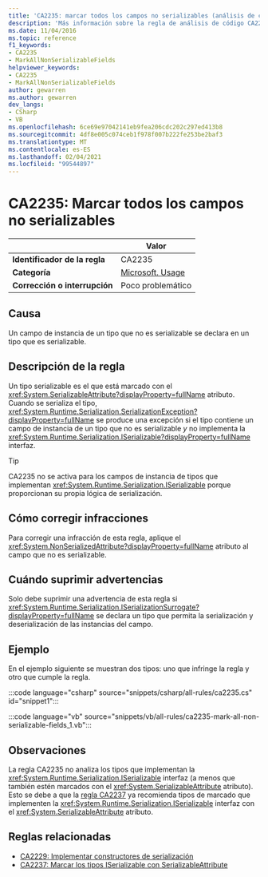 ```yaml
---
title: 'CA2235: marcar todos los campos no serializables (análisis de código)'
description: 'Más información sobre la regla de análisis de código CA2235: marcar todos los campos no serializables'
ms.date: 11/04/2016
ms.topic: reference
f1_keywords:
- CA2235
- MarkAllNonSerializableFields
helpviewer_keywords:
- CA2235
- MarkAllNonSerializableFields
author: gewarren
ms.author: gewarren
dev_langs:
- CSharp
- VB
ms.openlocfilehash: 6ce69e97042141eb9fea206cdc202c297ed413b8
ms.sourcegitcommit: 4df8e005c074ceb1f978f007b222fe253be2baf3
ms.translationtype: MT
ms.contentlocale: es-ES
ms.lasthandoff: 02/04/2021
ms.locfileid: "99544897"
---
```

# <a name="ca2235-mark-all-non-serializable-fields"></a>CA2235: Marcar todos los campos no serializables

| | Valor |
|-|-|
| **Identificador de la regla** |CA2235|
| **Categoría** |[Microsoft. Usage](usage-warnings.md)|
| **Corrección o interrupción** |Poco problemático|

## <a name="cause"></a>Causa

Un campo de instancia de un tipo que no es serializable se declara en un tipo que es serializable.

## <a name="rule-description"></a>Descripción de la regla

Un tipo serializable es el que está marcado con el <xref:System.SerializableAttribute?displayProperty=fullName> atributo. Cuando se serializa el tipo, <xref:System.Runtime.Serialization.SerializationException?displayProperty=fullName> se produce una excepción si el tipo contiene un campo de instancia de un tipo que no es serializable *y* no implementa la <xref:System.Runtime.Serialization.ISerializable?displayProperty=fullName> interfaz.

> [!TIP]
> CA2235 no se activa para los campos de instancia de tipos que implementan <xref:System.Runtime.Serialization.ISerializable> porque proporcionan su propia lógica de serialización.

## <a name="how-to-fix-violations"></a>Cómo corregir infracciones

Para corregir una infracción de esta regla, aplique el <xref:System.NonSerializedAttribute?displayProperty=fullName> atributo al campo que no es serializable.

## <a name="when-to-suppress-warnings"></a>Cuándo suprimir advertencias

Solo debe suprimir una advertencia de esta regla si <xref:System.Runtime.Serialization.ISerializationSurrogate?displayProperty=fullName> se declara un tipo que permita la serialización y deserialización de las instancias del campo.

## <a name="example"></a>Ejemplo

En el ejemplo siguiente se muestran dos tipos: uno que infringe la regla y otro que cumple la regla.

:::code language="csharp" source="snippets/csharp/all-rules/ca2235.cs" id="snippet1":::

:::code language="vb" source="snippets/vb/all-rules/ca2235-mark-all-non-serializable-fields_1.vb":::

## <a name="remarks"></a>Observaciones

La regla CA2235 no analiza los tipos que implementan la <xref:System.Runtime.Serialization.ISerializable> interfaz (a menos que también estén marcados con el <xref:System.SerializableAttribute> atributo). Esto se debe a que la [regla CA2237](ca2237.md) ya recomienda tipos de marcado que implementen la <xref:System.Runtime.Serialization.ISerializable> interfaz con el <xref:System.SerializableAttribute> atributo.

## <a name="related-rules"></a>Reglas relacionadas

- [CA2229: Implementar constructores de serialización](ca2229.md)
- [CA2237: Marcar los tipos ISerializable con SerializableAttribute](ca2237.md)
